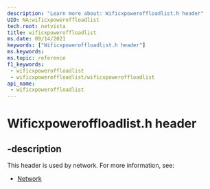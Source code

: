 ```yaml
---
description: "Learn more about: Wificxpoweroffloadlist.h header"
UID: NA:wificxpoweroffloadlist
tech.root: netvista
title: wificxpoweroffloadlist
ms.date: 09/14/2021
keywords: ["Wificxpoweroffloadlist.h header"]
ms.keywords: 
ms.topic: reference
f1_keywords:
 - wificxpoweroffloadlist
 - wificxpoweroffloadlist/wificxpoweroffloadlist
api_name:
 - wificxpoweroffloadlist
---
```


# Wificxpoweroffloadlist.h header


## -description

This header is used by network. For more information, see:

- [Network](../_netvista/index.md)

